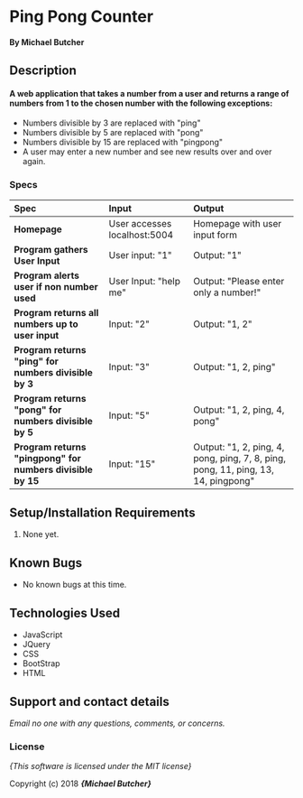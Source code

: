 # Ping Pong Counter

#### By **Michael Butcher**

## Description


#### A  web application that takes a number from a user and returns a range of numbers from 1 to the chosen number with the following exceptions:

* Numbers divisible by 3 are replaced with "ping"
* Numbers divisible by 5 are replaced with "pong"
* Numbers divisible by 15 are replaced with "pingpong"
* A user may enter a new number and see new results over and over again.


### Specs
| Spec | Input | Output |
| :-------------     | :------------- | :------------- |
| **Homepage** | User accesses localhost:5004 | Homepage with user input form |
| **Program gathers User Input** | User input: "1" | Output: "1" |
| **Program alerts user if non number used**| User Input: "help me" | Output: "Please enter only a number!" |
| **Program returns all numbers up to user input**| Input: "2" | Output: "1, 2" |
| **Program returns "ping" for numbers divisible by 3** | Input: "3" | Output: "1, 2, ping" |
| **Program returns "pong" for numbers divisible by 5** | Input: "5" | Output: "1, 2, ping, 4, pong" |
| **Program returns "pingpong" for numbers divisible by 15** | Input: "15" | Output: "1, 2, ping, 4, pong, ping, 7, 8, ping, pong, 11, ping, 13, 14, pingpong" |

## Setup/Installation Requirements

1. None yet.

## Known Bugs
* No known bugs at this time.

## Technologies Used
* JavaScript
* JQuery
* CSS
* BootStrap
* HTML

## Support and contact details

_Email no one with any questions, comments, or concerns._

### License

*{This software is licensed under the MIT license}*

Copyright (c) 2018 **_{Michael Butcher}_**
